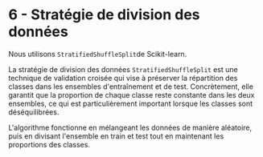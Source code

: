 # 6 - Stratégie de division des données

Nous utilisons `StratifiedShuffleSplit`de Scikit-learn.

La stratégie de division des données `StratifiedShuffleSplit` est une technique de validation croisée qui vise à préserver la répartition des classes dans les ensembles d'entraînement et de test. Concrètement, elle garantit que la proportion de chaque classe reste constante dans les deux ensembles, ce qui est particulièrement important lorsque les classes sont déséquilibrées.

L'algorithme fonctionne en mélangeant les données de manière aléatoire, puis en divisant l'ensemble en train et test tout en maintenant les proportions des classes.